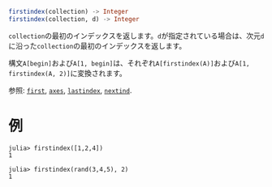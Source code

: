 ```julia
firstindex(collection) -> Integer
firstindex(collection, d) -> Integer
```

`collection`の最初のインデックスを返します。`d`が指定されている場合は、次元`d`に沿った`collection`の最初のインデックスを返します。

構文`A[begin]`および`A[1, begin]`は、それぞれ`A[firstindex(A)]`および`A[1, firstindex(A, 2)]`に変換されます。

参照: [`first`](@ref), [`axes`](@ref), [`lastindex`](@ref), [`nextind`](@ref).

# 例

```jldoctest
julia> firstindex([1,2,4])
1

julia> firstindex(rand(3,4,5), 2)
1
```
